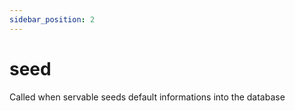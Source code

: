 ```yaml
---
sidebar_position: 2
---
```


# seed

Called when servable seeds default informations into the database
